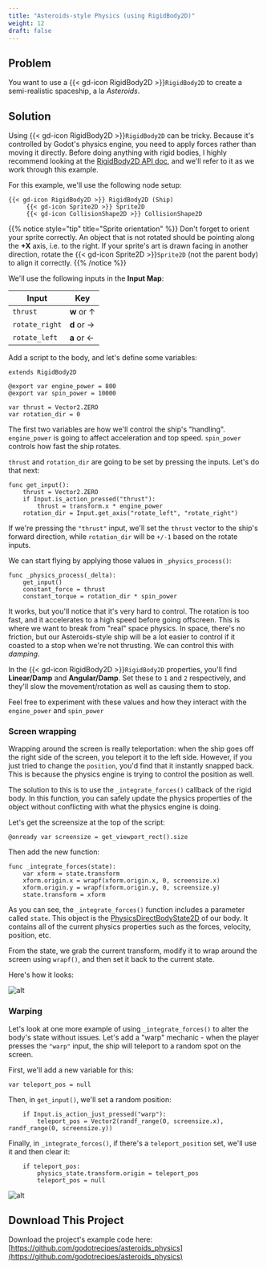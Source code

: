 ```yaml
---
title: "Asteroids-style Physics (using RigidBody2D)"
weight: 12
draft: false
---
```


## Problem

You want to use a {{< gd-icon RigidBody2D >}}`RigidBody2D` to create a semi-realistic spaceship, a la *Asteroids*.

## Solution

Using {{< gd-icon RigidBody2D >}}`RigidBody2D` can be tricky. Because it's controlled by Godot's physics engine, you need to apply forces rather than moving it directly. Before doing anything with rigid bodies, I highly recommend looking at the [RigidBody2D API doc](https://docs.godotengine.org/en/stable/classes/class_rigidbody2d.html), and we'll refer to it as we work through this example.

For this example, we'll use the following node setup:

```
{{< gd-icon RigidBody2D >}} RigidBody2D (Ship)
     {{< gd-icon Sprite2D >}} Sprite2D
     {{< gd-icon CollisionShape2D >}} CollisionShape2D
```

{{% notice style="tip" title="Sprite orientation" %}}
Don't forget to orient your sprite correctly. An object that is not rotated should be pointing along the **+X** axis, i.e. to the right. If your sprite's art is drawn facing in another direction, rotate the {{< gd-icon Sprite2D >}}`Sprite2D` (not the parent body) to align it correctly.
{{% /notice %}}

We'll use the following inputs in the **Input Map**:

|Input|Key|
|-----|---|
|`thrust`| **w** or ↑|
|`rotate_right`|**d** or →|
|`rotate_left`|**a** or ←|

Add a script to the body, and let's define some variables:

```gdscript
extends RigidBody2D

@export var engine_power = 800
@export var spin_power = 10000

var thrust = Vector2.ZERO
var rotation_dir = 0
```

The first two variables are how we'll control the ship's "handling". `engine_power` is going to affect acceleration and top speed. `spin_power` controls how fast the ship rotates.

`thrust` and `rotation_dir` are going to be set by pressing the inputs. Let's do that next:

```gdscript
func get_input():
    thrust = Vector2.ZERO
    if Input.is_action_pressed("thrust"):
        thrust = transform.x * engine_power
    rotation_dir = Input.get_axis("rotate_left", "rotate_right")
```

If we're pressing the `"thrust"` input, we'll set the `thrust` vector to the ship's forward direction, while `rotation_dir` will be `+/-1` based on the rotate inputs.

We can start flying by applying those values in `_physics_process()`:

```gdscript
func _physics_process(_delta):
    get_input()
    constant_force = thrust
    constant_torque = rotation_dir * spin_power
```

It works, but you'll notice that it's very hard to control. The rotation is too fast, and it accelerates to a high speed before going offscreen. This is where we want to break from "real" space physics. In space, there's no friction, but our Asteroids-style ship will be a lot easier to control if it coasted to a stop when we're not thrusting. We can control this with *damping*.

In the {{< gd-icon RigidBody2D >}}`RigidBody2D` properties, you'll find **Linear/Damp** and **Angular/Damp**. Set these to `1` and `2` respectively, and they'll slow the movement/rotation as well as causing them to stop.

Feel free to experiment with these values and how they interact with the `engine_power` and `spin_power`

### Screen wrapping

Wrapping around the screen is really teleportation: when the ship goes off the right side of the screen, you teleport it to the left side. However, if you just tried to change the `position`, you'd find that it instantly snapped back. This is because the physics engine is trying to control the position as well.

The solution to this is to use the `_integrate_forces()` callback of the rigid body. In this function, you can safely update the physics properties of the object without conflicting with what the physics engine is doing.

Let's get the screensize at the top of the script:

```gdscript
@onready var screensize = get_viewport_rect().size
```

Then add the new function:

```gdscript
func _integrate_forces(state):
    var xform = state.transform
    xform.origin.x = wrapf(xform.origin.x, 0, screensize.x)
    xform.origin.y = wrapf(xform.origin.y, 0, screensize.y)
    state.transform = xform
```

As you can see, the `_integrate_forces()` function includes a parameter called `state`. This object is the [PhysicsDirectBodyState2D](https://docs.godotengine.org/en/stable/classes/class_physicsdirectbodystate2d.html) of our body. It contains all of the current physics properties such as the forces, velocity, position, etc.

From the state, we grab the current transform, modify it to wrap around the screen using `wrapf()`, and then set it back to the current state.

Here's how it looks:

![alt](/godot_recipes/4.x/img/asteroids_wrap.gif)

### Warping

Let's look at one more example of using `_integrate_forces()` to alter the body's state without issues. Let's add a "warp" mechanic - when the player presses the `"warp"` input, the ship will teleport to a random spot on the screen.

First, we'll add a new variable for this:

```gdscript
var teleport_pos = null
```

Then, in `get_input()`, we'll set a random position:

```gdscript
    if Input.is_action_just_pressed("warp"):
        teleport_pos = Vector2(randf_range(0, screensize.x), randf_range(0, screensize.y))
```

Finally, in `_integrate_forces()`, if there's a `teleport_position` set, we'll use it and then clear it:

```gdscript
    if teleport_pos:
        physics_state.transform.origin = teleport_pos
        teleport_pos = null
```

![alt](/godot_recipes/4.x/img/asteroids_warp.gif)

## <i class="fas fa-code-branch"></i> Download This Project

Download the project's example code here: [https://github.com/godotrecipes/asteroids_physics](https://github.com/godotrecipes/asteroids_physics)
